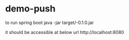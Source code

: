 # demo-push

to run spring boot
java -jar target/<demo>-0.1.0.jar
  
 it should be accessible at below url
 http://localhost:8080
